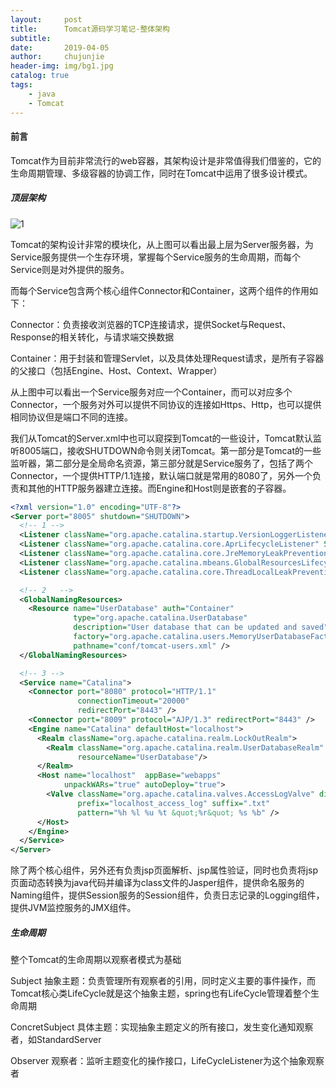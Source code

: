 ```yaml
---
layout:     post
title:      Tomcat源码学习笔记-整体架构
subtitle:   
date:       2019-04-05
author:     chujunjie
header-img: img/bg1.jpg
catalog: true
tags:
    - java
    - Tomcat
---
```




####  前言

Tomcat作为目前非常流行的web容器，其架构设计是非常值得我们借鉴的，它的生命周期管理、多级容器的协调工作，同时在Tomcat中运用了很多设计模式。



##### 顶层架构

![1](https://raw.githubusercontent.com/chujunjie/chujunjie.github.io/master/img/post_img/2019-04-05/1.png)

Tomcat的架构设计非常的模块化，从上图可以看出最上层为Server服务器，为Service服务提供一个生存环境，掌握每个Service服务的生命周期，而每个Service则是对外提供的服务。

而每个Service包含两个核心组件Connector和Container，这两个组件的作用如下：

​	Connector：负责接收浏览器的TCP连接请求，提供Socket与Request、Response的相关转化，与请求端交换数据

​	Container：用于封装和管理Servlet，以及具体处理Request请求，是所有子容器的父接口（包括Engine、Host、Context、Wrapper）

从上图中可以看出一个Service服务对应一个Container，而可以对应多个Connector，一个服务对外可以提供不同协议的连接如Https、Http，也可以提供相同协议但是端口不同的连接。

我们从Tomcat的Server.xml中也可以窥探到Tomcat的一些设计，Tomcat默认监听8005端口，接收SHUTDOWN命令则关闭Tomcat。第一部分是Tomcat的一些监听器，第二部分是全局命名资源，第三部分就是Service服务了，包括了两个Connector，一个提供HTTP/1.1连接，默认端口就是常用的8080了，另外一个负责和其他的HTTP服务器建立连接。而Engine和Host则是嵌套的子容器。

```xml
<?xml version="1.0" encoding="UTF-8"?>
<Server port="8005" shutdown="SHUTDOWN">
  <!-- 1 -->
  <Listener className="org.apache.catalina.startup.VersionLoggerListener" />
  <Listener className="org.apache.catalina.core.AprLifecycleListener" SSLEngine="on" />
  <Listener className="org.apache.catalina.core.JreMemoryLeakPreventionListener" />
  <Listener className="org.apache.catalina.mbeans.GlobalResourcesLifecycleListener" />
  <Listener className="org.apache.catalina.core.ThreadLocalLeakPreventionListener" />

  <!-- 2   -->
  <GlobalNamingResources>
    <Resource name="UserDatabase" auth="Container"
              type="org.apache.catalina.UserDatabase"
              description="User database that can be updated and saved"
              factory="org.apache.catalina.users.MemoryUserDatabaseFactory"
              pathname="conf/tomcat-users.xml" />
  </GlobalNamingResources>

  <!-- 3 -->
  <Service name="Catalina">
    <Connector port="8080" protocol="HTTP/1.1"
               connectionTimeout="20000"
               redirectPort="8443" />
    <Connector port="8009" protocol="AJP/1.3" redirectPort="8443" />
    <Engine name="Catalina" defaultHost="localhost">
      <Realm className="org.apache.catalina.realm.LockOutRealm">
        <Realm className="org.apache.catalina.realm.UserDatabaseRealm"
               resourceName="UserDatabase"/>
      </Realm>
      <Host name="localhost"  appBase="webapps"
            unpackWARs="true" autoDeploy="true">
        <Valve className="org.apache.catalina.valves.AccessLogValve" directory="logs"
               prefix="localhost_access_log" suffix=".txt"
               pattern="%h %l %u %t &quot;%r&quot; %s %b" />
      </Host>
    </Engine>
  </Service>
</Server>

```

除了两个核心组件，另外还有负责jsp页面解析、jsp属性验证，同时也负责将jsp页面动态转换为java代码并编译为class文件的Jasper组件，提供命名服务的Naming组件，提供Session服务的Session组件，负责日志记录的Logging组件，提供JVM监控服务的JMX组件。



##### 生命周期

整个Tomcat的生命周期以观察者模式为基础

Subject 抽象主题：负责管理所有观察者的引用，同时定义主要的事件操作，而Tomcat核心类LifeCycle就是这个抽象主题，spring也有LifeCycle管理着整个生命周期

ConcretSubject 具体主题：实现抽象主题定义的所有接口，发生变化通知观察者，如StandardServer

Observer 观察者：监听主题变化的操作接口，LifeCycleListener为这个抽象观察者
